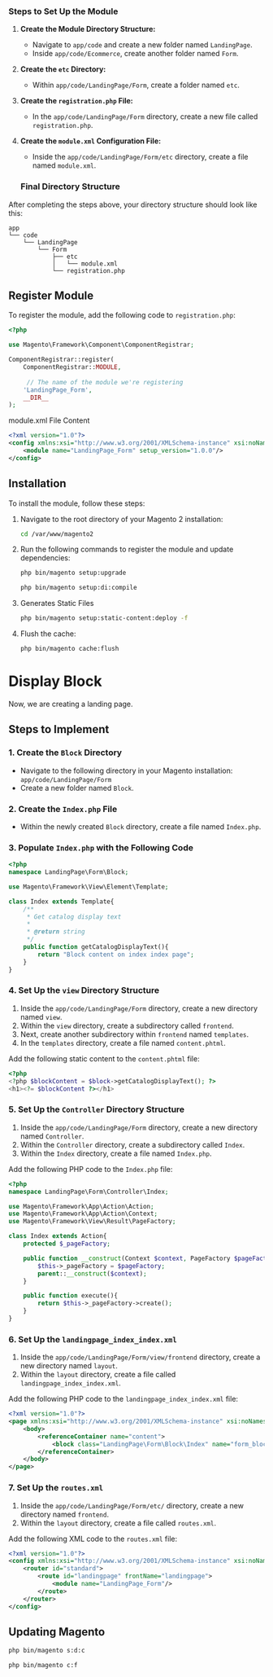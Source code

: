 ### Steps to Set Up the Module

1. **Create the Module Directory Structure:**
    - Navigate to `app/code` and create a new folder named `LandingPage`.
    - Inside `app/code/Ecommerce`, create another folder named `Form`.

2. **Create the `etc` Directory:**
    - Within `app/code/LandingPage/Form`, create a folder named `etc`.

3. **Create the `registration.php` File:**
    - In the `app/code/LandingPage/Form` directory, create a new file called `registration.php`.

4. **Create the `module.xml` Configuration File:**
    - Inside the `app/code/LandingPage/Form/etc` directory, create a file named `module.xml`.
  
   ### Final Directory Structure

After completing the steps above, your directory structure should look like this:

```plaintext
app
└── code
    └── LandingPage
        └── Form
            ├── etc
            │   └── module.xml
            └── registration.php
```

## Register Module

To register the module, add the following code to `registration.php`:

```php
<?php

use Magento\Framework\Component\ComponentRegistrar;

ComponentRegistrar::register(
    ComponentRegistrar::MODULE,
    
     // The name of the module we're registering
    'LandingPage_Form',
    __DIR__
);
```

module.xml File Content


```xml
<?xml version="1.0"?>
<config xmlns:xsi="http://www.w3.org/2001/XMLSchema-instance" xsi:noNamespaceSchemaLocation="urn:magento:framework:Module/etc/module.xsd">
    <module name="LandingPage_Form" setup_version="1.0.0"/>
</config>
```


## Installation

To install the module, follow these steps:

1. Navigate to the root directory of your Magento 2 installation:
    ```bash
    cd /var/www/magento2
    ```
2. Run the following commands to register the module and update dependencies:

    ```bash
    php bin/magento setup:upgrade
    ```

    ```bash
    php bin/magento setup:di:compile
    ```

3. Generates Static Files

    ```bash
    php bin/magento setup:static-content:deploy -f
    ```

4. Flush the cache:
    ```bash
    php bin/magento cache:flush
    ```

# Display Block
Now, we are creating a landing page.

## Steps to Implement

### 1. Create the `Block` Directory
- Navigate to the following directory in your Magento installation:  
  `app/code/LandingPage/Form`
- Create a new folder named `Block`.

### 2. Create the `Index.php` File
- Within the newly created `Block` directory, create a file named `Index.php`.

### 3. Populate `Index.php` with the Following Code
```php
<?php
namespace LandingPage\Form\Block;

use Magento\Framework\View\Element\Template;

class Index extends Template{
    /**
     * Get catalog display text
     * 
     * @return string
     */
    public function getCatalogDisplayText(){
        return "Block content on index index page";
    }
}
```

### 4. Set Up the `view` Directory Structure

1. Inside the `app/code/LandingPage/Form` directory, create a new directory named `view`.
2. Within the `view` directory, create a subdirectory called `frontend`.
3. Next, create another subdirectory within `frontend` named `templates`.
4. In the `templates` directory, create a file named `content.phtml`.

Add the following static content to the `content.phtml` file:

```php
<?php
<?php $blockContent = $block->getCatalogDisplayText(); ?>
<h1><?= $blockContent ?></h1>
```

### 5. Set Up the `Controller` Directory Structure

1. Inside the `app/code/LandingPage/Form` directory, create a new directory named `Controller`.
2. Within the `Controller` directory, create a subdirectory called `Index`.
3. Within the `Index` directory, create a file named `Index.php`.


Add the following PHP code to the `Index.php` file:

```php
<?php
namespace LandingPage\Form\Controller\Index;

use Magento\Framework\App\Action\Action;
use Magento\Framework\App\Action\Context;
use Magento\Framework\View\Result\PageFactory;

class Index extends Action{
    protected $_pageFactory;

    public function __construct(Context $context, PageFactory $pageFactory){
        $this->_pageFactory = $pageFactory;
        parent::__construct($context);
    }

    public function execute(){
        return $this->_pageFactory->create();
    }
}
```

### 6. Set Up the `landingpage_index_index.xml`
1. Inside the `app/code/LandingPage/Form/view/frontend` directory, create a new directory named `layout`.
2. Within the `layout` directory, create a file called `landingpage_index_index.xml`.

Add the following PHP code to the `landingpage_index_index.xml` file:


```xml
<?xml version="1.0"?>
<page xmlns:xsi="http://www.w3.org/2001/XMLSchema-instance" xsi:noNamespaceSchemaLocation="urn:magento:framework:View/Layout/etc/page_configuration.xsd">
    <body>
        <referenceContainer name="content">
            <block class="LandingPage\Form\Block\Index" name="form_block" template="LandingPage_Form::content.phtml"/>
        </referenceContainer>
    </body>
</page>
```

### 7. Set Up the `routes.xml`
1. Inside the `app/code/LandingPage/Form/etc/` directory, create a new directory named `frontend`.
2. Within the `layout` directory, create a file called `routes.xml`.

Add the following XML code to the `routes.xml` file:
```xml
<?xml version="1.0"?>
<config xmlns:xsi="http://www.w3.org/2001/XMLSchema-instance" xsi:noNamespaceSchemaLocation="urn:magento:framework:App/etc/routes.xsd">
    <router id="standard">
        <route id="landingpage" frontName="landingpage">
            <module name="LandingPage_Form"/>
        </route>
    </router>
</config>

```

## Updating Magento

```bash
php bin/magento s:d:c
```

```bash
php bin/magento c:f
```